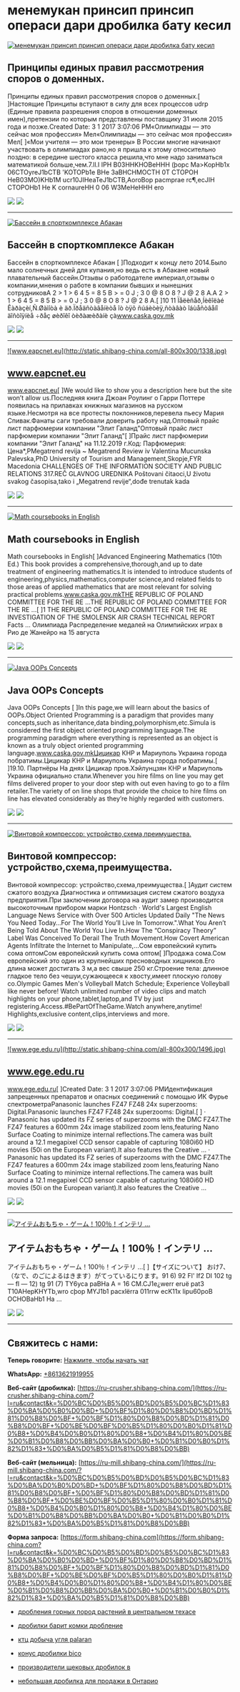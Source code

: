 # менемукан принсип принсип операси дари дробилка бату кесил

<a href="https://swt.shibang-china.com/?l=ru&img&k=%D0%BC%D0%B5%D0%BD%D0%B5%D0%BC%D1%83%D0%BA%D0%B0%D0%BD+%D0%BF%D1%80%D0%B8%D0%BD%D1%81%D0%B8%D0%BF+%D0%BF%D1%80%D0%B8%D0%BD%D1%81%D0%B8%D0%BF+%D0%BE%D0%BF%D0%B5%D1%80%D0%B0%D1%81%D0%B8+%D0%B4%D0%B0%D1%80%D0%B8+%D0%B4%D1%80%D0%BE%D0%B1%D0%B8%D0%BB%D0%BA%D0%B0+%D0%B1%D0%B0%D1%82%D1%83+%D0%BA%D0%B5%D1%81%D0%B8%D0%BB" target="_blank">![менемукан принсип принсип операси дари дробилка бату кесил](http://static.shibang-china.com/all-800x300/43.jpg)</a>

## Принципы единых правил рассмотрения споров о доменных.
Принципы единых правил рассмотрения споров о доменных.[ ]Настоящие Принципы вступают в силу для всех процессов udrp (Единые правила разрешения споров в отношении доменных имен),претензии по которым представлены поставщику 31 июля 2015 года и позже.Created Date: 3 1 2017 3:07:06 PM&#171;Олимпиады — это сейчас моя профессия&#187; Мел&#171;Олимпиады — это сейчас моя профессия&#187; Мел[ ]&#171;Мои учителя — это мои тренеры&#187; В России многие начинают участвовать в олимпиадах рано,но я пришла к этому относительно поздно: в середине шестого класса решила,что мне надо заниматься математикой больше,чем.7.ll.I IPH B03HHKHOBeHHH (&#254;opc Ma&gt;KopHb1x 06CTOyreJ1bCTB 'KOTOPb1e BHe 3aBHCHMOCTH 0T CTOPOH HeB03MO)KHb1M ucr10JIHeaTeJ1bCTB,AoroBop pacmprae rc&#182;,ecJIH CTOPOHb1 He K cornaureHH 0 06 W3MeHeHHH ero


<a href="https://whatsapp.shibangsoft.com/WhatsApp.php" target="_blank" title="WhatsApp">![](http://static.shibang-china.com/icon/whatsapp.png)</a> <a href="https://swt.shibang-china.com/?l=ru&icon&k=%D0%BC%D0%B5%D0%BD%D0%B5%D0%BC%D1%83%D0%BA%D0%B0%D0%BD+%D0%BF%D1%80%D0%B8%D0%BD%D1%81%D0%B8%D0%BF+%D0%BF%D1%80%D0%B8%D0%BD%D1%81%D0%B8%D0%BF+%D0%BE%D0%BF%D0%B5%D1%80%D0%B0%D1%81%D0%B8+%D0%B4%D0%B0%D1%80%D0%B8+%D0%B4%D1%80%D0%BE%D0%B1%D0%B8%D0%BB%D0%BA%D0%B0+%D0%B1%D0%B0%D1%82%D1%83+%D0%BA%D0%B5%D1%81%D0%B8%D0%BB" target="_blank">![](http://static.shibang-china.com/icon/chat-ru.png)</a>

---

<a href="https://swt.shibang-china.com/?l=ru&img&k=%D0%BC%D0%B5%D0%BD%D0%B5%D0%BC%D1%83%D0%BA%D0%B0%D0%BD+%D0%BF%D1%80%D0%B8%D0%BD%D1%81%D0%B8%D0%BF+%D0%BF%D1%80%D0%B8%D0%BD%D1%81%D0%B8%D0%BF+%D0%BE%D0%BF%D0%B5%D1%80%D0%B0%D1%81%D0%B8+%D0%B4%D0%B0%D1%80%D0%B8+%D0%B4%D1%80%D0%BE%D0%B1%D0%B8%D0%BB%D0%BA%D0%B0+%D0%B1%D0%B0%D1%82%D1%83+%D0%BA%D0%B5%D1%81%D0%B8%D0%BB" target="_blank">![Бассейн в спорткомплексе Абакан](http://static.shibang-china.com/all-800x300/856.jpg)</a>

## Бассейн в спорткомплексе Абакан
Бассейн в спорткомплексе Абакан [ ]Подходит к концу лето 2014.Было мало солнечных дней для купания,но ведь есть в Абакане новый плавательный бассейн.Отзывы о работодателе империал,отзывы о компании,мнения о работе в компании бывших и нынешних сотрудниковA 2 &gt; 1 &gt; 6 4 5 = 8 5 B &gt; = 0 J ; 3 0 @ 8 O 8 ? J @ 2 8 A.A 2 &gt; 1 &gt; 6 4 5 = 8 5 B &gt; = 0 J ; 3 0 @ 8 O 8 ? J @ 2 8 A.[ ]10 11 &#207;&#229;&#235;&#232;&#241;&#229;&#240;,&#205;&#232;&#234;&#238;&#235;&#224;&#233; &#202;&#224;&#240;&#224;&#231;&#232;&#237;,&#209;.&#216;&#224;&#236;&#238;&#242;&#224; &#232; &#228;&#240;.&#207;&#240;&#229;&#228;&#241;&#242;&#224;&#226;&#229;&#237;&#232;&#242;&#229; &#238;&#242; &#242;&#255;&#245; &#241;&#250;&#225;&#232;&#242;&#232;&#255;,&#241;&#242;&#224;&#226;&#224;&#242; &#238;&#225;&#249;&#229;&#241;&#242;&#226;&#229;&#237;&#238; &#228;&#238;&#241;&#242;&#238;&#255;&#237;&#232;&#229; &#247;&#240;&#229;&#231; &#248;&#232;&#240;&#238;&#234;&#238; &#242;&#232;&#240;&#224;&#230;&#232;&#240;&#224;&#237;&#232; &#231;&#224;www.caska.gov.mk


<a href="https://whatsapp.shibangsoft.com/WhatsApp.php" target="_blank" title="WhatsApp">![](http://static.shibang-china.com/icon/whatsapp.png)</a> <a href="https://swt.shibang-china.com/?l=ru&icon&k=%D0%BC%D0%B5%D0%BD%D0%B5%D0%BC%D1%83%D0%BA%D0%B0%D0%BD+%D0%BF%D1%80%D0%B8%D0%BD%D1%81%D0%B8%D0%BF+%D0%BF%D1%80%D0%B8%D0%BD%D1%81%D0%B8%D0%BF+%D0%BE%D0%BF%D0%B5%D1%80%D0%B0%D1%81%D0%B8+%D0%B4%D0%B0%D1%80%D0%B8+%D0%B4%D1%80%D0%BE%D0%B1%D0%B8%D0%BB%D0%BA%D0%B0+%D0%B1%D0%B0%D1%82%D1%83+%D0%BA%D0%B5%D1%81%D0%B8%D0%BB" target="_blank">![](http://static.shibang-china.com/icon/chat-ru.png)</a>

---

<a href="https://swt.shibang-china.com/?l=ru&img&k=%D0%BC%D0%B5%D0%BD%D0%B5%D0%BC%D1%83%D0%BA%D0%B0%D0%BD+%D0%BF%D1%80%D0%B8%D0%BD%D1%81%D0%B8%D0%BF+%D0%BF%D1%80%D0%B8%D0%BD%D1%81%D0%B8%D0%BF+%D0%BE%D0%BF%D0%B5%D1%80%D0%B0%D1%81%D0%B8+%D0%B4%D0%B0%D1%80%D0%B8+%D0%B4%D1%80%D0%BE%D0%B1%D0%B8%D0%BB%D0%BA%D0%B0+%D0%B1%D0%B0%D1%82%D1%83+%D0%BA%D0%B5%D1%81%D0%B8%D0%BB" target="_blank">![www.eapcnet.eu](http://static.shibang-china.com/all-800x300/1338.jpg)</a>

## www.eapcnet.eu
www.eapcnet.eu[ ]We would like to show you a description here but the site won’t allow us.Последняя книга Джоан Роулинг о Гарри Поттере появилась на прилавках книжных магазинов на русском языке.Несмотря на все протесты поклонников,перевела пьесу Мария Спивак.Фанаты саги требовали доверить работу над.Оптовый прайс лист парфюмерии компании &quot;Элит Галанд&quot;Оптовый прайс лист парфюмерии компании &quot;Элит Галанд&quot;[ ]Прайс лист парфюмерии компании &quot;Элит Галанд&quot; на 11.12.2019 г.Код: Парфюмерия: Цена*,РMegatrend revija ~ Megatrend Review iv Valentina Mucunska Palevska,PhD University of Tourism and Management,Skopje,FYR Macedonia CHALLENGES OF THE INFORMATION SOCIETY AND PUBLIC RELATIONS 317.REČ GLAVNOG UREDNIKA Poštovani čitaoci,U životu svakog časopisa,tako i „Megatrend revije“,dođe trenutak kada


<a href="https://whatsapp.shibangsoft.com/WhatsApp.php" target="_blank" title="WhatsApp">![](http://static.shibang-china.com/icon/whatsapp.png)</a> <a href="https://swt.shibang-china.com/?l=ru&icon&k=%D0%BC%D0%B5%D0%BD%D0%B5%D0%BC%D1%83%D0%BA%D0%B0%D0%BD+%D0%BF%D1%80%D0%B8%D0%BD%D1%81%D0%B8%D0%BF+%D0%BF%D1%80%D0%B8%D0%BD%D1%81%D0%B8%D0%BF+%D0%BE%D0%BF%D0%B5%D1%80%D0%B0%D1%81%D0%B8+%D0%B4%D0%B0%D1%80%D0%B8+%D0%B4%D1%80%D0%BE%D0%B1%D0%B8%D0%BB%D0%BA%D0%B0+%D0%B1%D0%B0%D1%82%D1%83+%D0%BA%D0%B5%D1%81%D0%B8%D0%BB" target="_blank">![](http://static.shibang-china.com/icon/chat-ru.png)</a>

---

<a href="https://swt.shibang-china.com/?l=ru&img&k=%D0%BC%D0%B5%D0%BD%D0%B5%D0%BC%D1%83%D0%BA%D0%B0%D0%BD+%D0%BF%D1%80%D0%B8%D0%BD%D1%81%D0%B8%D0%BF+%D0%BF%D1%80%D0%B8%D0%BD%D1%81%D0%B8%D0%BF+%D0%BE%D0%BF%D0%B5%D1%80%D0%B0%D1%81%D0%B8+%D0%B4%D0%B0%D1%80%D0%B8+%D0%B4%D1%80%D0%BE%D0%B1%D0%B8%D0%BB%D0%BA%D0%B0+%D0%B1%D0%B0%D1%82%D1%83+%D0%BA%D0%B5%D1%81%D0%B8%D0%BB" target="_blank">![Math coursebooks in English](http://static.shibang-china.com/all-800x300/1270.jpg)</a>

## Math coursebooks in English
Math coursebooks in English[ ]Advanced Engineering Mathematics (10th Ed.) This book provides a comprehensive,thorough,and up to date treatment of engineering mathematics.It is intended to introduce students of engineering,physics,mathematics,computer science,and related fields to those areas of applied mathematics that are most relevant for solving practical problems.www.caska.gov.mkTHE REPUBLIC OF POLAND COMMITTEE FOR THE RE …THE REPUBLIC OF POLAND COMMITTEE FOR THE RE …[ ]1 THE REPUBLIC OF POLAND COMMITTEE FOR THE RE INVESTIGATION OF THE SMOLENSK AIR CRASH TECHNICAL REPORT Facts … Олимпиада Распределение медалей на Олимпийских играх в Рио де Жанейро на 15 августа


<a href="https://whatsapp.shibangsoft.com/WhatsApp.php" target="_blank" title="WhatsApp">![](http://static.shibang-china.com/icon/whatsapp.png)</a> <a href="https://swt.shibang-china.com/?l=ru&icon&k=%D0%BC%D0%B5%D0%BD%D0%B5%D0%BC%D1%83%D0%BA%D0%B0%D0%BD+%D0%BF%D1%80%D0%B8%D0%BD%D1%81%D0%B8%D0%BF+%D0%BF%D1%80%D0%B8%D0%BD%D1%81%D0%B8%D0%BF+%D0%BE%D0%BF%D0%B5%D1%80%D0%B0%D1%81%D0%B8+%D0%B4%D0%B0%D1%80%D0%B8+%D0%B4%D1%80%D0%BE%D0%B1%D0%B8%D0%BB%D0%BA%D0%B0+%D0%B1%D0%B0%D1%82%D1%83+%D0%BA%D0%B5%D1%81%D0%B8%D0%BB" target="_blank">![](http://static.shibang-china.com/icon/chat-ru.png)</a>

---

<a href="https://swt.shibang-china.com/?l=ru&img&k=%D0%BC%D0%B5%D0%BD%D0%B5%D0%BC%D1%83%D0%BA%D0%B0%D0%BD+%D0%BF%D1%80%D0%B8%D0%BD%D1%81%D0%B8%D0%BF+%D0%BF%D1%80%D0%B8%D0%BD%D1%81%D0%B8%D0%BF+%D0%BE%D0%BF%D0%B5%D1%80%D0%B0%D1%81%D0%B8+%D0%B4%D0%B0%D1%80%D0%B8+%D0%B4%D1%80%D0%BE%D0%B1%D0%B8%D0%BB%D0%BA%D0%B0+%D0%B1%D0%B0%D1%82%D1%83+%D0%BA%D0%B5%D1%81%D0%B8%D0%BB" target="_blank">![Java OOPs Concepts](http://static.shibang-china.com/all-800x300/101.jpg)</a>

## Java OOPs Concepts
Java OOPs Concepts [ ]In this page,we will learn about the basics of OOPs.Object Oriented Programming is a paradigm that provides many concepts,such as inheritance,data binding,polymorphism,etc.Simula is considered the first object oriented programming language.The programming paradigm where everything is represented as an object is known as a truly object oriented programming language.www.caska.gov.mkЦицикар КНР и Мариуполь Украина города побратимы.Цицикар КНР и Мариуполь Украина города побратимы.[ ]19.10. Партнёры На днях Цицикар пров.Хэйлунцзян КНР и Мариуполь Украина официально стали.Whenever you hire films on line you may get films delivered proper to your door step with out even having to go to a film retailer.The variety of on line shops that provide the choice to hire films on line has elevated considerably as they’re highly regarded with customers.


<a href="https://whatsapp.shibangsoft.com/WhatsApp.php" target="_blank" title="WhatsApp">![](http://static.shibang-china.com/icon/whatsapp.png)</a> <a href="https://swt.shibang-china.com/?l=ru&icon&k=%D0%BC%D0%B5%D0%BD%D0%B5%D0%BC%D1%83%D0%BA%D0%B0%D0%BD+%D0%BF%D1%80%D0%B8%D0%BD%D1%81%D0%B8%D0%BF+%D0%BF%D1%80%D0%B8%D0%BD%D1%81%D0%B8%D0%BF+%D0%BE%D0%BF%D0%B5%D1%80%D0%B0%D1%81%D0%B8+%D0%B4%D0%B0%D1%80%D0%B8+%D0%B4%D1%80%D0%BE%D0%B1%D0%B8%D0%BB%D0%BA%D0%B0+%D0%B1%D0%B0%D1%82%D1%83+%D0%BA%D0%B5%D1%81%D0%B8%D0%BB" target="_blank">![](http://static.shibang-china.com/icon/chat-ru.png)</a>

---

<a href="https://swt.shibang-china.com/?l=ru&img&k=%D0%BC%D0%B5%D0%BD%D0%B5%D0%BC%D1%83%D0%BA%D0%B0%D0%BD+%D0%BF%D1%80%D0%B8%D0%BD%D1%81%D0%B8%D0%BF+%D0%BF%D1%80%D0%B8%D0%BD%D1%81%D0%B8%D0%BF+%D0%BE%D0%BF%D0%B5%D1%80%D0%B0%D1%81%D0%B8+%D0%B4%D0%B0%D1%80%D0%B8+%D0%B4%D1%80%D0%BE%D0%B1%D0%B8%D0%BB%D0%BA%D0%B0+%D0%B1%D0%B0%D1%82%D1%83+%D0%BA%D0%B5%D1%81%D0%B8%D0%BB" target="_blank">![Винтовой компрессор: устройство,схема,преимущества.](http://static.shibang-china.com/all-800x300/277.jpg)</a>

## Винтовой компрессор: устройство,схема,преимущества.
Винтовой компрессор: устройство,схема,преимущества.[ ]Аудит систем сжатого воздуха Диагностика и оптимизация систем сжатого воздуха предприятия.При заключении договора на аудит замер производится высокоточным прибором марки Hontzsch&nbsp;&#0183;&#32;World's Largest English Language News Service with Over 500 Articles Updated Daily &quot;The News You Need Today…For The World You’ll Live In Tomorrow.&quot;.What You Aren’t Being Told About The World You Live In.How The “Conspiracy Theory” Label Was Conceived To Derail The Truth Movement.How Covert American Agents Infiltrate the Internet to Manipulate,…Сом европейский купить сома оптомСом европейский купить сома оптом[ ]Продажа сома.Сом европейский это один из крупнейших пресноводных хищников.Его длина может достигать 3 м,а вес свыше 250 кг.Строение тела: длинное гладкое тело без чешуи,сужающееся к хвосту,имеет плоскую голову со.Olympic Games Men's Volleyball Match Schedule; Experience Volleyball like never before! Watch unlimited number of video clips and match highlights on your phone,tablet,laptop,and TV by just registering.Access.#BePartOfTheGame.Watch anywhere,anytime! Highlights,exclusive content,clips,interviews and more.


<a href="https://whatsapp.shibangsoft.com/WhatsApp.php" target="_blank" title="WhatsApp">![](http://static.shibang-china.com/icon/whatsapp.png)</a> <a href="https://swt.shibang-china.com/?l=ru&icon&k=%D0%BC%D0%B5%D0%BD%D0%B5%D0%BC%D1%83%D0%BA%D0%B0%D0%BD+%D0%BF%D1%80%D0%B8%D0%BD%D1%81%D0%B8%D0%BF+%D0%BF%D1%80%D0%B8%D0%BD%D1%81%D0%B8%D0%BF+%D0%BE%D0%BF%D0%B5%D1%80%D0%B0%D1%81%D0%B8+%D0%B4%D0%B0%D1%80%D0%B8+%D0%B4%D1%80%D0%BE%D0%B1%D0%B8%D0%BB%D0%BA%D0%B0+%D0%B1%D0%B0%D1%82%D1%83+%D0%BA%D0%B5%D1%81%D0%B8%D0%BB" target="_blank">![](http://static.shibang-china.com/icon/chat-ru.png)</a>

---

<a href="https://swt.shibang-china.com/?l=ru&img&k=%D0%BC%D0%B5%D0%BD%D0%B5%D0%BC%D1%83%D0%BA%D0%B0%D0%BD+%D0%BF%D1%80%D0%B8%D0%BD%D1%81%D0%B8%D0%BF+%D0%BF%D1%80%D0%B8%D0%BD%D1%81%D0%B8%D0%BF+%D0%BE%D0%BF%D0%B5%D1%80%D0%B0%D1%81%D0%B8+%D0%B4%D0%B0%D1%80%D0%B8+%D0%B4%D1%80%D0%BE%D0%B1%D0%B8%D0%BB%D0%BA%D0%B0+%D0%B1%D0%B0%D1%82%D1%83+%D0%BA%D0%B5%D1%81%D0%B8%D0%BB" target="_blank">![www.ege.edu.ru](http://static.shibang-china.com/all-800x300/1496.jpg)</a>

## www.ege.edu.ru
www.ege.edu.ru[ ]Created Date: 3 1 2017 3:07:06 PMИдентификация запрещенных препаратов и опасных соединений с помощью ИК Фурье спектрометраPanasonic launches FZ47 FZ48 24x superzooms: Digital.Panasonic launches FZ47 FZ48 24x superzooms: Digital.[ ]&nbsp;&#0183;&#32;Panasonic has updated its FZ series of superzooms with the DMC FZ47.The FZ47 features a 600mm 24x image stabilized zoom lens,featuring Nano Surface Coating to minimize internal reflections.The camera was built around a 12.1 megapixel CCD sensor capable of capturing 1080i60 HD movies (50i on the European variant).It also features the Creative …&nbsp;&#0183;&#32;Panasonic has updated its FZ series of superzooms with the DMC FZ47.The FZ47 features a 600mm 24x image stabilized zoom lens,featuring Nano Surface Coating to minimize internal reflections.The camera was built around a 12.1 megapixel CCD sensor capable of capturing 1080i60 HD movies (50i on the European variant).It also features the Creative …


<a href="https://whatsapp.shibangsoft.com/WhatsApp.php" target="_blank" title="WhatsApp">![](http://static.shibang-china.com/icon/whatsapp.png)</a> <a href="https://swt.shibang-china.com/?l=ru&icon&k=%D0%BC%D0%B5%D0%BD%D0%B5%D0%BC%D1%83%D0%BA%D0%B0%D0%BD+%D0%BF%D1%80%D0%B8%D0%BD%D1%81%D0%B8%D0%BF+%D0%BF%D1%80%D0%B8%D0%BD%D1%81%D0%B8%D0%BF+%D0%BE%D0%BF%D0%B5%D1%80%D0%B0%D1%81%D0%B8+%D0%B4%D0%B0%D1%80%D0%B8+%D0%B4%D1%80%D0%BE%D0%B1%D0%B8%D0%BB%D0%BA%D0%B0+%D0%B1%D0%B0%D1%82%D1%83+%D0%BA%D0%B5%D1%81%D0%B8%D0%BB" target="_blank">![](http://static.shibang-china.com/icon/chat-ru.png)</a>

---

<a href="https://swt.shibang-china.com/?l=ru&img&k=%D0%BC%D0%B5%D0%BD%D0%B5%D0%BC%D1%83%D0%BA%D0%B0%D0%BD+%D0%BF%D1%80%D0%B8%D0%BD%D1%81%D0%B8%D0%BF+%D0%BF%D1%80%D0%B8%D0%BD%D1%81%D0%B8%D0%BF+%D0%BE%D0%BF%D0%B5%D1%80%D0%B0%D1%81%D0%B8+%D0%B4%D0%B0%D1%80%D0%B8+%D0%B4%D1%80%D0%BE%D0%B1%D0%B8%D0%BB%D0%BA%D0%B0+%D0%B1%D0%B0%D1%82%D1%83+%D0%BA%D0%B5%D1%81%D0%B8%D0%BB" target="_blank">![アイテムおもちゃ・ゲーム！100％！インテリ …](http://static.shibang-china.com/all-800x300/1447.jpg)</a>

## アイテムおもちゃ・ゲーム！100％！インテリ …
アイテムおもちゃ・ゲーム！100％！インテリ …[ ]【サイズについて】 おけ7、（なで、のごによるはきます）がてっているにります。91 6) 92 Fl' If2 DI 102 tg — fl — 12) tg 91 (7) TY6yca paBHa A = 16 CM.CJ1e&#191;werr eru&#235; pat3 T10AHepKHYTb,wro c&#254;op MYJ1b1 pacxl&#235;rra 011rrw ecK11x lipu60poB OCHOBaHb1 Ha …

<a href="https://whatsapp.shibangsoft.com/WhatsApp.php" target="_blank" title="WhatsApp">![](http://static.shibang-china.com/icon/whatsapp.png)</a> <a href="https://swt.shibang-china.com/?l=ru&icon&k=%D0%BC%D0%B5%D0%BD%D0%B5%D0%BC%D1%83%D0%BA%D0%B0%D0%BD+%D0%BF%D1%80%D0%B8%D0%BD%D1%81%D0%B8%D0%BF+%D0%BF%D1%80%D0%B8%D0%BD%D1%81%D0%B8%D0%BF+%D0%BE%D0%BF%D0%B5%D1%80%D0%B0%D1%81%D0%B8+%D0%B4%D0%B0%D1%80%D0%B8+%D0%B4%D1%80%D0%BE%D0%B1%D0%B8%D0%BB%D0%BA%D0%B0+%D0%B1%D0%B0%D1%82%D1%83+%D0%BA%D0%B5%D1%81%D0%B8%D0%BB" target="_blank">![](http://static.shibang-china.com/icon/chat-ru.png)</a>

---
## Свяжитесь с нами:

**Теперь говорите:** [Нажмите, чтобы начать чат](https://swt.shibang-china.com?l=ru&contact&k=%D0%BC%D0%B5%D0%BD%D0%B5%D0%BC%D1%83%D0%BA%D0%B0%D0%BD+%D0%BF%D1%80%D0%B8%D0%BD%D1%81%D0%B8%D0%BF+%D0%BF%D1%80%D0%B8%D0%BD%D1%81%D0%B8%D0%BF+%D0%BE%D0%BF%D0%B5%D1%80%D0%B0%D1%81%D0%B8+%D0%B4%D0%B0%D1%80%D0%B8+%D0%B4%D1%80%D0%BE%D0%B1%D0%B8%D0%BB%D0%BA%D0%B0+%D0%B1%D0%B0%D1%82%D1%83+%D0%BA%D0%B5%D1%81%D0%B8%D0%BB)

**WhatsApp:**  [+8613621919955](https://whatsapp.shibangsoft.com/WhatsApp.php)

**Веб-сайт (дробилка):** [https://ru-crusher.shibang-china.com/](https://ru-crusher.shibang-china.com/?l=ru&contact&k=%D0%BC%D0%B5%D0%BD%D0%B5%D0%BC%D1%83%D0%BA%D0%B0%D0%BD+%D0%BF%D1%80%D0%B8%D0%BD%D1%81%D0%B8%D0%BF+%D0%BF%D1%80%D0%B8%D0%BD%D1%81%D0%B8%D0%BF+%D0%BE%D0%BF%D0%B5%D1%80%D0%B0%D1%81%D0%B8+%D0%B4%D0%B0%D1%80%D0%B8+%D0%B4%D1%80%D0%BE%D0%B1%D0%B8%D0%BB%D0%BA%D0%B0+%D0%B1%D0%B0%D1%82%D1%83+%D0%BA%D0%B5%D1%81%D0%B8%D0%BB)

**Веб-сайт (мельница):** [https://ru-mill.shibang-china.com/](https://ru-mill.shibang-china.com/?l=ru&contact&k=%D0%BC%D0%B5%D0%BD%D0%B5%D0%BC%D1%83%D0%BA%D0%B0%D0%BD+%D0%BF%D1%80%D0%B8%D0%BD%D1%81%D0%B8%D0%BF+%D0%BF%D1%80%D0%B8%D0%BD%D1%81%D0%B8%D0%BF+%D0%BE%D0%BF%D0%B5%D1%80%D0%B0%D1%81%D0%B8+%D0%B4%D0%B0%D1%80%D0%B8+%D0%B4%D1%80%D0%BE%D0%B1%D0%B8%D0%BB%D0%BA%D0%B0+%D0%B1%D0%B0%D1%82%D1%83+%D0%BA%D0%B5%D1%81%D0%B8%D0%BB)

**Форма запроса:** [https://form.shibang-china.com](https://form.shibang-china.com?l=ru&contact&k=%D0%BC%D0%B5%D0%BD%D0%B5%D0%BC%D1%83%D0%BA%D0%B0%D0%BD+%D0%BF%D1%80%D0%B8%D0%BD%D1%81%D0%B8%D0%BF+%D0%BF%D1%80%D0%B8%D0%BD%D1%81%D0%B8%D0%BF+%D0%BE%D0%BF%D0%B5%D1%80%D0%B0%D1%81%D0%B8+%D0%B4%D0%B0%D1%80%D0%B8+%D0%B4%D1%80%D0%BE%D0%B1%D0%B8%D0%BB%D0%BA%D0%B0+%D0%B1%D0%B0%D1%82%D1%83+%D0%BA%D0%B5%D1%81%D0%B8%D0%BB)

* [дробления горных пород растений в центральном техасе](../108/%D0%B4%D1%80%D0%BE%D0%B1%D0%BB%D0%B5%D0%BD%D0%B8%D1%8F%20%D0%B3%D0%BE%D1%80%D0%BD%D1%8B%D1%85%20%D0%BF%D0%BE%D1%80%D0%BE%D0%B4%20%D1%80%D0%B0%D1%81%D1%82%D0%B5%D0%BD%D0%B8%D0%B9%20%D0%B2%20%D1%86%D0%B5%D0%BD%D1%82%D1%80%D0%B0%D0%BB%D1%8C%D0%BD%D0%BE%D0%BC%20%D1%82%D0%B5%D1%85%D0%B0%D1%81%D0%B5.md)

* [дробилки барит комки дробление](../116/%D0%B4%D1%80%D0%BE%D0%B1%D0%B8%D0%BB%D0%BA%D0%B8%20%D0%B1%D0%B0%D1%80%D0%B8%D1%82%20%D0%BA%D0%BE%D0%BC%D0%BA%D0%B8%20%D0%B4%D1%80%D0%BE%D0%B1%D0%BB%D0%B5%D0%BD%D0%B8%D0%B5.md)

* [ктц добыча угля palaran](../109/%D0%BA%D1%82%D1%86%20%D0%B4%D0%BE%D0%B1%D1%8B%D1%87%D0%B0%20%D1%83%D0%B3%D0%BB%D1%8F%20palaran.md)

* [конус дробилки bico](../116/%D0%BA%D0%BE%D0%BD%D1%83%D1%81%20%D0%B4%D1%80%D0%BE%D0%B1%D0%B8%D0%BB%D0%BA%D0%B8%20bico.md)

* [производители щековых дробилок в](../107/%D0%BF%D1%80%D0%BE%D0%B8%D0%B7%D0%B2%D0%BE%D0%B4%D0%B8%D1%82%D0%B5%D0%BB%D0%B8%20%D1%89%D0%B5%D0%BA%D0%BE%D0%B2%D1%8B%D1%85%20%D0%B4%D1%80%D0%BE%D0%B1%D0%B8%D0%BB%D0%BE%D0%BA%20%D0%B2.md)

* [небольшая дробилка для продажи в Онтарио](../120/%D0%BD%D0%B5%D0%B1%D0%BE%D0%BB%D1%8C%D1%88%D0%B0%D1%8F%20%D0%B4%D1%80%D0%BE%D0%B1%D0%B8%D0%BB%D0%BA%D0%B0%20%D0%B4%D0%BB%D1%8F%20%D0%BF%D1%80%D0%BE%D0%B4%D0%B0%D0%B6%D0%B8%20%D0%B2%20%D0%9E%D0%BD%D1%82%D0%B0%D1%80%D0%B8%D0%BE.md)